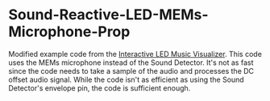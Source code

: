 Sound-Reactive-LED-MEMs-Microphone-Prop
========================================

Modified example code from the [Interactive LED Music Visualizer](https://learn.sparkfun.com/tutorials/interactive-led-music-visualizer/all). This code uses the MEMs microphone instead of the Sound Detector. It's not as fast since the code needs to take a sample of the audio and processes the DC offset audio signal. While the code isn't as efficient as using the Sound Detector's envelope pin, the code is sufficient enough.
